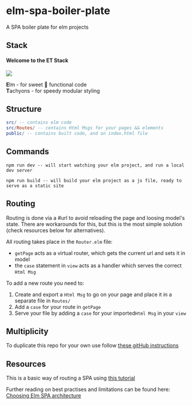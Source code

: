 # elm-spa-boiler-plate
A SPA boiler plate for elm projects

## Stack
#### Welcome to the ET Stack  
![](https://media.giphy.com/media/gHcPh3ehbRGik/giphy.gif)

**E**lm - for sweet :candy: functional code  
**T**achyons - for speedy modular styling

## Structure
``` elm
src/ -- contains elm code
src/Routes/ -- contains Html Msgs for your pages && elements
public/ -- contains built code, and an index.html file
```

## Commands
`npm run dev -- will start watching your elm project, and run a local dev
server`

`npm run build -- will build your elm project as a js file, ready to serve as a static site`

## Routing
Routing is done via a #url to avoid reloading the page and loosing model's state. There are workarounds for this, but this is the most simple solution (check resources below for alternatives).

All routing takes place in the ```Router.elm``` file:
- ```getPage``` acts as a virtual router, which gets the current url and sets it in model
- the ```case``` statement in ```view``` acts as a handler which serves the correct ```Html Msg```

To add a new route you need to:
1. Create and export a ```Html Msg``` to go on your page and place it in a separate file in ```Routes/```
2. Add a ```case``` for your route in ```getPage```
3. Serve your file by adding a ```case``` for your imported```Html Msg``` in your ```view ```

## Multiplicity
To duplicate this repo for your own use follow [these gitHub instructions](https://help.github.com/articles/duplicating-a-repository/)

## Resources
This is a basic way of routing a SPA using [this tutorial](https://medium.com/@nithstong/spa-simple-with-elm-navigation-630bdfdbef94)

Further reading on best practises and limitations can be found here:
[Choosing Elm SPA architecture](https://medium.com/elm-shorts/choosing-the-right-elm-spa-architecture-d6e8275f6899)
